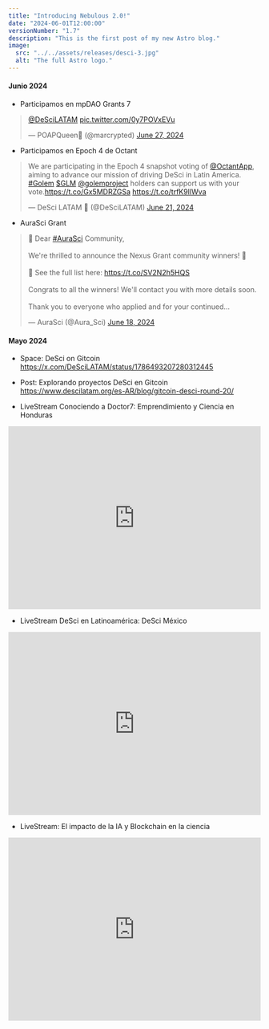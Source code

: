 ```yaml
---
title: "Introducing Nebulous 2.0!"
date: "2024-06-01T12:00:00" 
versionNumber: "1.7"
description: "This is the first post of my new Astro blog."
image:
  src: "../../assets/releases/desci-3.jpg"
  alt: "The full Astro logo."
---
```

#### Junio 2024
-	Participamos en mpDAO Grants 7
<blockquote class="twitter-tweet"><p lang="qme" dir="ltr"><a href="https://twitter.com/DeSciLATAM?ref_src=twsrc%5Etfw">@DeSciLATAM</a> <a href="https://t.co/0y7POVxEVu">pic.twitter.com/0y7POVxEVu</a></p>&mdash; POAPQueen💫 (@marcrypted) <a href="https://twitter.com/marcrypted/status/1806338513568485740?ref_src=twsrc%5Etfw">June 27, 2024</a></blockquote> <script async src="https://platform.twitter.com/widgets.js" charset="utf-8"></script>

-	Participamos en Epoch 4 de Octant
<blockquote class="twitter-tweet"><p lang="en" dir="ltr">We are participating in the Epoch 4 snapshot voting of <a href="https://twitter.com/OctantApp?ref_src=twsrc%5Etfw">@OctantApp</a>, aiming to advance our mission of driving DeSci in Latin America. <a href="https://twitter.com/hashtag/Golem?src=hash&amp;ref_src=twsrc%5Etfw">#Golem</a> <a href="https://twitter.com/search?q=%24GLM&amp;src=ctag&amp;ref_src=twsrc%5Etfw">$GLM</a> <a href="https://twitter.com/golemproject?ref_src=twsrc%5Etfw">@golemproject</a> holders can support us with your vote.<a href="https://t.co/Gx5MDRZGSa">https://t.co/Gx5MDRZGSa</a> <a href="https://t.co/trfK9lIWva">https://t.co/trfK9lIWva</a></p>&mdash; DeSci LATAM 🦋 (@DeSciLATAM) <a href="https://twitter.com/DeSciLATAM/status/1804215406644847094?ref_src=twsrc%5Etfw">June 21, 2024</a></blockquote> <script async src="https://platform.twitter.com/widgets.js" charset="utf-8"></script>

-	AuraSci Grant
<blockquote class="twitter-tweet" data-theme="dark"><p lang="en" dir="ltr">🚀 Dear <a href="https://twitter.com/hashtag/AuraSci?src=hash&amp;ref_src=twsrc%5Etfw">#AuraSci</a> Community,<br><br>We&#39;re thrilled to announce the Nexus Grant community winners! 🌟<br><br>📜 See the full list here: <a href="https://t.co/SV2N2h5HQS">https://t.co/SV2N2h5HQS</a><br><br>Congrats to all the winners! We&#39;ll contact you with more details soon.<br><br>Thank you to everyone who applied and for your continued…</p>&mdash; AuraSci (@Aura_Sci) <a href="https://twitter.com/Aura_Sci/status/1802952844527767806?ref_src=twsrc%5Etfw">June 18, 2024</a></blockquote> <script async src="https://platform.twitter.com/widgets.js" charset="utf-8"></script>


#### Mayo 2024
-	Space: DeSci on Gitcoin
https://x.com/DeSciLATAM/status/1786493207280312445

- Post: Explorando proyectos DeSci en Gitcoin
https://www.descilatam.org/es-AR/blog/gitcoin-desci-round-20/

- LiveStream Conociendo a Doctor7: Emprendimiento y Ciencia en Honduras
<iframe width="100%" height="365" src="https://www.youtube.com/embed/UiotMb0SGP4?si=-skVg8fSmNTJxr3u" title="YouTube video player" frameborder="0" allow="accelerometer; autoplay; clipboard-write; encrypted-media; gyroscope; picture-in-picture; web-share" referrerpolicy="strict-origin-when-cross-origin" allowfullscreen></iframe>

- LiveStream DeSci en Latinoamérica: DeSci México
<iframe width="100%" height="365" src="https://www.youtube.com/embed/zAikUCPTEH4?si=QKDS3s9F2kIijjwM" title="YouTube video player" frameborder="0" allow="accelerometer; autoplay; clipboard-write; encrypted-media; gyroscope; picture-in-picture; web-share" referrerpolicy="strict-origin-when-cross-origin" allowfullscreen></iframe>

- LiveStream: El impacto de la IA y Blockchain en la ciencia
<iframe width="100%" height="365" src="https://www.youtube.com/embed/dYg4HnPBhPk?si=aW-JIydUTSyj8epd" title="YouTube video player" frameborder="0" allow="accelerometer; autoplay; clipboard-write; encrypted-media; gyroscope; picture-in-picture; web-share" referrerpolicy="strict-origin-when-cross-origin" allowfullscreen></iframe>

